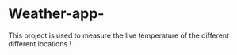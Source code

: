 # Weather-app-
This project is used to measure the live temperature of the different different locations !
